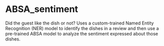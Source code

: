 # ABSA_sentiment
Did the guest like the dish or not? Uses a custom-trained Named Entity Recognition (NER) model to identify the dishes in a review and then use a pre-trained ABSA model to analyze the sentiment expressed about those dishes. 
